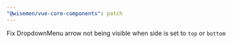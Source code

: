 ```yaml
---
"@wisemen/vue-core-components": patch
---
```


Fix DropdownMenu arrow not being visible when side is set to `top` or `bottom`
